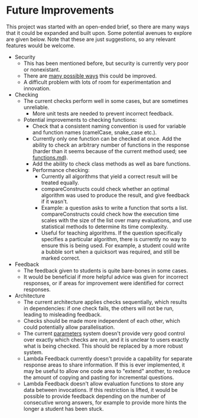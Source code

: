 # Future Improvements

This project was started with an open-ended brief, so there are many ways that it could be expanded and built upon.
Some potential avenues to explore are given below. Note that these are just suggestions, so any relevant features 
would be welcome.

- Security
  - This has been mentioned before, but security is currently very poor or nonexistant.
  - There are [many possible ways](security.md) this could be improved.
  - A difficult problem with lots of room for experimentation and innovation.
- Checking
  - The current checks perform well in some cases, but are sometimes unreliable.
    - More unit tests are needed to prevent incorrect feedback.
  - Potential improvements to checking functions:
    - Check that a consistent naming convention is used for variable and function names
      (camelCase, snake_case etc.).
    - Currently only one function can be checked at once. Add the ability to check
      an arbitrary number of functions in the response (harder than it seems because of 
      the current method used; see [functions.md](functions.md)).
    - Add the ability to check class methods as well as bare functions.
    - Performance checking:
      - Currently all algorithms that yield a correct result will be treated equally.
      - compareConstructs could check whether an optimal algorithm was used to produce the
        result, and give feedback if it wasn't.
      - Example: a question asks to write a function that sorts a list. compareConstructs
        could check how the execution time scales with the size of the list over many evaluations,
        and use statistical methods to determine its time complexity.
      - Useful for teaching algorithms. If the question specifically specifies a particular algorithm,
        there is currently no way to ensure this is being used. For example, a student could write a 
        bubble sort when a quicksort was required, and still be marked correct.
- Feedback
  - The feedback given to students is quite bare-bones in some cases. 
  - It would be beneficial if more helpful advice was given for incorrect responses, or if 
    areas for improvement were identified for correct responses.
- Architecture
  - The current architecture applies checks sequentially, which results in dependencies: if
    one check fails, the others will not be run, leading to misleading feedback.
  - Checks should be made more independent of each other, which could potentially allow
    parallelisation.
  - The current [parameters](parameters.md) system doesn't provide very good control over
    exactly which checks are run, and it is unclear to users exactly what is being checked.
    This should be replaced by a more robust system.
  - Lambda Feedback currently doesn't provide a capability for separate response areas to share
    information. If this is ever implemented, it may be useful to allow one code area to "extend"
    another, to reduce the amount of copying and pasting for incremental questions.
  - Lambda Feedback doesn't allow evaluation functions to store any data between invocations.
    If this restriction is lifted, it would be possible to provide feedback depending on the number
    of consecutive wrong answers, for example to provide more hints the longer a student has been
    stuck.
